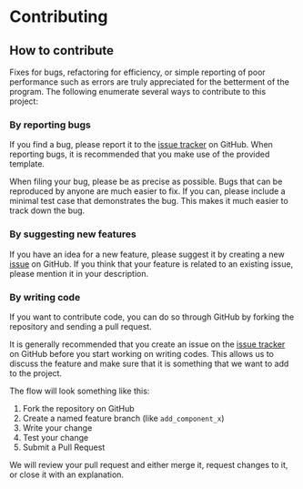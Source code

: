 # Contributing

## How to contribute
Fixes for bugs, refactoring for efficiency, or simple reporting of poor performance such as errors are truly appreciated for the betterment of the program. The following enumerate several ways to contribute to this project:

### By reporting bugs

If you find a bug, please report it to the [issue tracker](https://github.com/mrwnmncd/peter-parking/issues) on GitHub. When reporting bugs, it is recommended that you make use of the provided template.

When filing your bug, please be as precise as possible. Bugs that can be reproduced by anyone are much easier to fix. If you can, please include a minimal test case that demonstrates the bug. This makes it much easier to track down the bug.

### By suggesting new features

If you have an idea for a new feature, please suggest it by creating a new [issue](https://github.com/mrwnmncd/peter-parking/issues) on GitHub. If you think that your feature is related to an existing issue, please mention it in your description.

### By writing code

If you want to contribute code, you can do so through GitHub by forking the repository and sending a pull request.

It is generally recommended that you create an issue on the [issue tracker](https://github.com/mrwnmncd/peter-parking/issues) on GitHub before you start working on writing codes. This allows us to discuss the feature and make sure that it is something that we want to add to the project. 

The flow will look something like this:

1. Fork the repository on GitHub
2. Create a named feature branch (like `add_component_x`)
3. Write your change
4. Test your change
5. Submit a Pull Request

We will review your pull request and either merge it, request changes to it, or close it with an explanation.

